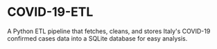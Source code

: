 # COVID-19-ETL
A Python ETL pipeline that fetches, cleans, and stores Italy's COVID-19 confirmed cases data into a SQLite database for easy analysis.
